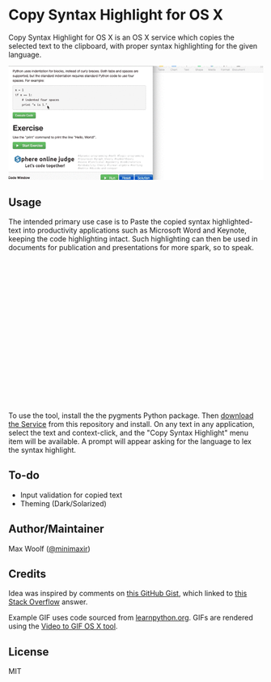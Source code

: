 # Copy Syntax Highlight for OS X

Copy Syntax Highlight for OS X is an OS X service which copies the selected text to the clipboard, with proper syntax highlighting for the given language.

![](/img/syntax_highlight.gif)

## Usage

The intended primary use case is to Paste the copied syntax highlighted-text into productivity applications such as Microsoft Word and Keynote, keeping the code highlighting intact. Such highlighting can then be used in documents for publication and presentations for more spark, so to speak.

![](/img/hello-world.gif)

To use the tool, install the the pygments Python package. Then [download the Service](https://github.com/minimaxir/copy-syntax-highlight-osx/blob/master/Copy%20Syntax%20Highlight.zip) from this repository and install. On any text in any application, select the text and context-click, and the "Copy Syntax Highlight" menu item will be available. A prompt will appear asking for the language to lex the syntax highlight.

## To-do

* Input validation for copied text
* Theming (Dark/Solarized)

## Author/Maintainer

Max Woolf ([@minimaxir](http://minimaxir.com))

## Credits

Idea was inspired by comments on [this GitHub Gist](https://gist.github.com/jimbojsb/1630790), which linked to [this Stack Overflow](http://apple.stackexchange.com/questions/94222/how-to-get-automator-to-treat-text-as-rtf/94246#94246) answer.

Example GIF uses code sourced from [learnpython.org](http://www.learnpython.org/en/Hello,_World!). GIFs are rendered using the [Video to GIF OS X tool](https://github.com/minimaxir/video-to-gif-osx).

## License

MIT